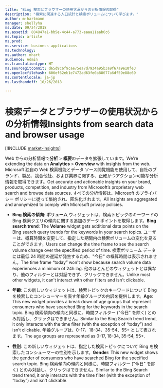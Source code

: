 ```yaml
---
title: "Bing 検索とブラウザーの使用状況からの分析情報の取得"
description: "検索に関連する人口統計と検索ボリュームについて学びます。"
author: m-hartmann
manager: shellyha
ms.date: 09/24/2018
ms.assetid: 804847a1-bb5e-4c44-a773-eaaa11aab6c6
ms.topic: article
ms.prod: 
ms.service: business-applications
ms.technology: 
ms.author: mhart
audience: Admin
ms.translationtype: HT
ms.sourcegitcommit: d65d9c6f9cae75ea7d7934a95b3a9f67a9e10fe3
ms.openlocfilehash: 606ef62eb1e7472ad63fe0a88077a6df59e88c69
ms.contentlocale: ja-jp
ms.lasthandoff: 10/26/2018

---
```


# <a name="insights-from-search-data-and-browser-usage"></a><span data-ttu-id="39aad-103">検索データとブラウザーの使用状況からの分析情報</span><span class="sxs-lookup"><span data-stu-id="39aad-103">Insights from search data and browser usage</span></span>

[!INCLUDE [market-insights](../includes/market-insights.md)]

<span data-ttu-id="39aad-104">Web からの分析情報で**分析** > **概要**のデータを拡張しています。</span><span class="sxs-lookup"><span data-stu-id="39aad-104">We're extending the data on **Analytics** > **Overview** with insights from the web.</span></span> <span data-ttu-id="39aad-105">Microsoft 独自の Web 検索機能とデータ ソース閲覧機能を使用して、自社のブランド、製品、競合他社、および業界に関する、正確かつアクション可能な分析情報を取得できます。</span><span class="sxs-lookup"><span data-stu-id="39aad-105">Get accurate and actionable insights on your brand, products, competition, and industry from Microsoft’s proprietary web search and browse data sources.</span></span> <span data-ttu-id="39aad-106">すべての分析情報は、Microsoft のプライバシー ポリシーに従って集約され、匿名化されます。</span><span class="sxs-lookup"><span data-stu-id="39aad-106">All insights are aggregated and anonymized to comply with Microsoft privacy policies.</span></span>

- <span data-ttu-id="39aad-107">**Bing 検索の傾向**: **ボリューム** ウィジェットは、検索トピックのキーワードの Bing 検索クエリの傾向に関する追加のデータ ポイントを取得します。</span><span class="sxs-lookup"><span data-stu-id="39aad-107">**Bing search trend**: The **Volume** widget gets additional data points on the Bing search query trends for the keywords in your search topics.</span></span> <span data-ttu-id="39aad-108">ユーザーは、概算時間を変更して、指定した期間内の検索ボリュームの変化を見ることができます。</span><span class="sxs-lookup"><span data-stu-id="39aad-108">Users can change the time frame to see the search volume change over the specified period of time.</span></span> <span data-ttu-id="39aad-109">検索ボリューム データには最低 24 時間の遅延が発生するため、"今日" の概算時間は表示されません。</span><span class="sxs-lookup"><span data-stu-id="39aad-109">The time frame “today” won't show because search volume data experiences a minimum of 24h lag.</span></span> <span data-ttu-id="39aad-110">他のほとんどのウィジェットとは異なり、他のフィルターとは対話できず、クリックできません。</span><span class="sxs-lookup"><span data-stu-id="39aad-110">Unlike most other widgets, it can't interact with other filters and isn't clickable.</span></span>

- <span data-ttu-id="39aad-111">**年齢**: この新しいウィジェットは、検索トピックのキーワードについて Bing を検索したコンシューマーを表す年齢グループの内訳を提供します。</span><span class="sxs-lookup"><span data-stu-id="39aad-111">**Age**: This new widget provides a break down of age groups that represent consumers who have searched Bing for the keywords in the search topic.</span></span> <span data-ttu-id="39aad-112">Bing 検索傾向の傾向と同様に、時間フィルター ("今日" を除く) とのみ対話し、クリックはできません。</span><span class="sxs-lookup"><span data-stu-id="39aad-112">Similar to the Bing Search trend trend, it only interacts with the time filter (with the exception of “today”) and isn't clickable.</span></span> <span data-ttu-id="39aad-113">年齢グループは、0-17、18-34、35-54、55+ として表されます。</span><span class="sxs-lookup"><span data-stu-id="39aad-113">The age groups are represented as 0-17, 18-34, 35-54, 55+.</span></span> 

- <span data-ttu-id="39aad-114">**性別**: この新しいウィジェットは、指定した検索トピックについて Bing を検索したコンシューマーの性別を示します。</span><span class="sxs-lookup"><span data-stu-id="39aad-114">**Gender**: This new widget shows the gender of consumers who have searched Bing for the specified search topic.</span></span> <span data-ttu-id="39aad-115">Bing 検索傾向の傾向と同様に、時間フィルター ("今日" を除く) とのみ対話し、クリックはできません。</span><span class="sxs-lookup"><span data-stu-id="39aad-115">Similar to the Bing Search trend trend, it only interacts with the time filter (with the exception of “today”) and isn't clickable.</span></span>
